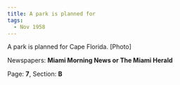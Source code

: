 ```yaml
---  
title: A park is planned for  
tags:  
  - Nov 1958  
---  
```

  
A park is planned for Cape Florida. [Photo]  
  
Newspapers: **Miami Morning News or The Miami Herald**  
  
Page: **7**, Section: **B** 
